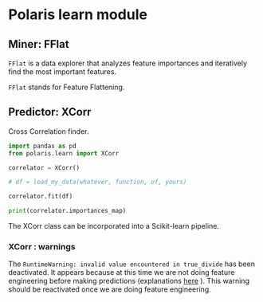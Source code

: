 # Polaris learn module

## Miner: FFlat

`FFlat` is a data explorer that analyzes feature importances and iteratively find the most important features.

`FFlat` stands for Feature Flattening.

## Predictor: XCorr

Cross Correlation finder.

```python
import pandas as pd
from polaris.learn import XCorr

correlator = XCorr()

# df = load_my_data(whatever, function, of, yours)

correlator.fit(df)

print(correlator.importances_map)
```

The XCorr class can be incorporated into a Scikit-learn pipeline.

### XCorr : warnings

The `RuntimeWarning: invalid value encountered in true_divide` has been deactivated. It appears because at this time we are not doing feature engineering before making predictions (explanations [here](https://gitlab.com/librespacefoundation/polaris/polaris/-/issues/84) ). This warning should be reactivated once we are doing feature engineering.
